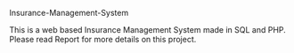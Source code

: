 Insurance-Management-System

This is a web based Insurance Management System made in SQL and PHP.
Please read Report for more details on this project.
